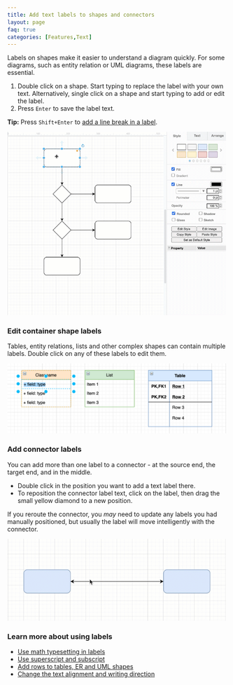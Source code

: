 ```yaml
---
title: Add text labels to shapes and connectors
layout: page
faq: true
categories: [Features,Text]
---
```


Labels on shapes make it easier to understand a diagram quickly. For some diagrams, such as entity relation or UML diagrams, these labels are essential.

1. Double click on a shape. Start typing to replace the label with your own text. Alternatively, single click on a shape and start typing to add or edit the label.
2. Press ``Enter`` to save the label text.

**Tip:** Press ``Shift+Enter`` to [add a line break in a label](/doc/faq/line-breaks.html).

<img src="/assets/img/blog/basic-flow-add-labels.gif" style="width=100%;max-width:500px;height:auto;" alt="Add labels to shapes and connectors in diagrams.net">

### Edit container shape labels

Tables, entity relations, lists and other complex shapes can contain multiple labels. Double click on any of these labels to edit them. 

<img src="/assets/img/blog/labels-container-shapes.png" style="width=100%;max-width:500px;height:auto;" alt="Double click on any label in a container shape, table or list to edit it">

### Add connector labels

You can add more than one label to a connector - at the source end, the target end, and in the middle.

* Double click in the position you want to add a text label there.
* To reposition the connector label text, click on the label, then drag the small yellow diamond to a new position.

If you reroute the connector, you _may_ need to update any labels you had manually positioned, but usually the label will move intelligently with the connector.

<img src="/assets/img/blog/labels-connector.gif" style="width=100%;max-width:500px;height:auto;" alt="Add multiple labels to connectors and move them around">

### Learn more about using labels

* [Use math typesetting in labels](/doc/faq/math-typesetting.html)
* [Use superscript and subscript](/doc/faq/superscript-subscript.html)
* [Add rows to tables, ER and UML shapes](/doc/faq/add-rows.html)
* [Change the text alignment and writing direction](/blog/text-alignment.html)

